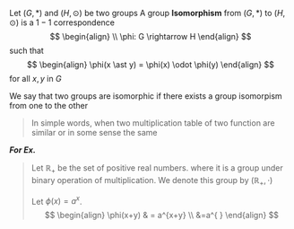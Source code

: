 Let $(G, \ast)$ and $(H,\odot)$ be two groups
A group **Isomorphism** from $(G, \ast)$ to $(H, \odot)$ is a $1-1$ correspondence 
$$
\begin{align} \\
\phi: G \rightarrow H
\end{align}
$$
such that 
$$
\begin{align}
\phi(x \ast y) =   \phi(x) \odot \phi(y)
\end{align}
$$
for all $x,y$ in $G$

We say that two groups are isomorphic if there exists a group isomorpism from one to the other

> In simple words, when two multiplication table of two function are similar or in some sense the same

***For Ex.***
>Let $\mathbb{R}_{+}$ be the set of positive real numbers.
>where it is a group under binary operation of multiplication.
>We denote this group by $(\mathbb{R}_{+}, \cdot)$
>
>Let $\phi(x)=a^{x}$.
> $$
\begin{align}
\phi(x+y)  & = a^{x+y} \\
&=a^{ }
\end{align}
$$
